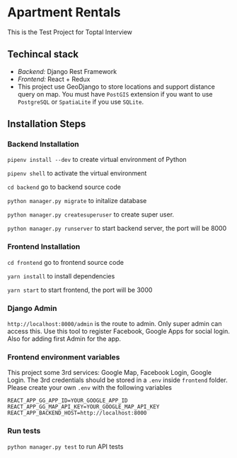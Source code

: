 # Apartment Rentals
This is the Test Project for Toptal Interview

## Techincal stack
- *Backend:* Django Rest Framework
- *Frontend:* React + Redux
- This project use GeoDjango to store locations and support distance query on map. You must have `PostGIS` extension if you want to use `PostgreSQL` or `SpatiaLite` if you use `SQLite`.

## Installation Steps

### Backend Installation

`pipenv install --dev` to create virtual environment of Python

`pipenv shell` to activate the virtual environment

`cd backend` go to backend source code

`python manager.py migrate` to initalize database

`python manager.py createsuperuser` to create super user.

`python manager.py runserver` to start backend server, the port will be 8000

### Frontend Installation

`cd frontend` go to frontend source code

`yarn install` to install dependencies

`yarn start` to start frontend, the port will be 3000

### Django Admin
`http://localhost:8000/admin` is the route to admin. Only super admin can access this. Use this tool to register Facebook, Google Apps for social login. Also for adding first Admin for the app.

### Frontend environment variables
This project some 3rd services: Google Map, Facebook Login, Google Login. The 3rd credentials should be stored in a `.env` inside `frontend` folder. Please create your own `.env` with the following variables
```REACT_APP_FB_APP_ID=YOUR_FACEBOOK_APP_ID
REACT_APP_GG_APP_ID=YOUR_GOOGLE_APP_ID
REACT_APP_GG_MAP_API_KEY=YOUR_GOOGLE_MAP_API_KEY
REACT_APP_BACKEND_HOST=http://localhost:8000
```

### Run tests
`python manager.py test` to run API tests
